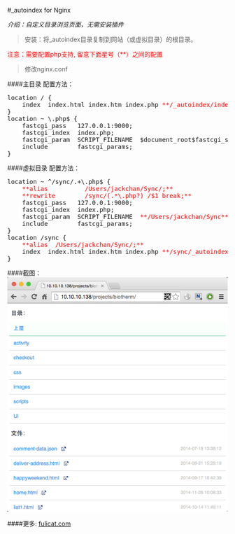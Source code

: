 #_autoindex for Nginx

*介绍：自定义目录浏览页面，无需安装插件*

>安装：将_autoindex目录复制到网站（或虚拟目录）的根目录。


<font color="red">注意：需要配置php支持, 留意下面星号（**）之间的配置</font>


>修改nginx.conf

####主目录 配置方法：

<pre>
location / {
	index  index.html index.htm index.php <font color="red">**/_autoindex/index.php**</font>;
}
location ~ \.php$ {
    fastcgi_pass   127.0.0.1:9000;
    fastcgi_index  index.php;
    fastcgi_param  SCRIPT_FILENAME  $document_root$fastcgi_script_name;
    include        fastcgi_params;
}
</pre>



####虚拟目录 配置方法：
<pre>
location ~ ^/sync/.+\.php$ {
    <font color="red">**alias          /Users/jackchan/Sync/;**</font>
    <font color="red">**rewrite        /sync/(.*\.php?) /$1 break;**</font>
    fastcgi_pass   127.0.0.1:9000;
    fastcgi_index  index.php;
    fastcgi_param  SCRIPT_FILENAME  <font color="red">**/Users/jackchan/Sync**</font>$fastcgi_script_name;
    include        fastcgi_params;
}
location /sync {
    <font color="red">**alias  /Users/jackchan/Sync/;**</font>
    index  index.html index.htm index.php <font color="red">**/sync/_autoindex/index.php**</font>;
}
</pre>


####截图：
![image](/screenshot.png)


####更多: [fulicat.com](http://fulicat.com)

